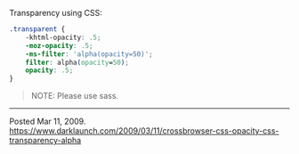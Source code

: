 Transparency using CSS:

```css
.transparent {
    -khtml-opacity: .5;
    -moz-opacity: .5;
    -ms-filter: 'alpha(opacity=50)';
    filter: alpha(opacity=50);
    opacity: .5;
}
```

> NOTE: Please use sass.

---

Posted Mar 11, 2009.
https://www.darklaunch.com/2009/03/11/crossbrowser-css-opacity-css-transparency-alpha